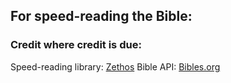 ## For speed-reading the Bible:
### Credit where credit is due:

Speed-reading library: [Zethos](http://zethos.zolmeister.com/)
Bible API: [Bibles.org](http://bibles.org)
